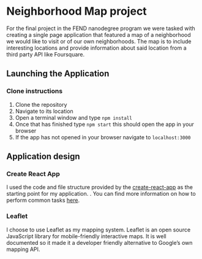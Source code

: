 # Neighborhood Map project

For the final project in the FEND nanodegree program we were tasked with creating a single page application that featured a map of a neighborhood we would like to visit or of our own neighborhoods. The map is to include interesting locations and provide information about said location from a third party API like Foursquare. 

## Launching the Application

### Clone instructions

1. Clone the repository
2. Navigate to its location
3. Open a terminal window and type `npm install`
4. Once that has finished type `npm start` this should open the app in your browser
5. If the app has not opened in your browser navigate to `localhost:3000`

## Application design

### Create React App

I used the code and file structure provided by the [create-react-app](https://github.com/facebookincubator/create-react-app) as the starting point for my application.
. You can find more information on how to perform common tasks [here](https://github.com/facebookincubator/create-react-app/blob/master/packages/react-scripts/template/README.md).

### Leaflet

I choose to use Leaflet as my mapping system. Leaflet is an open source JavaScript library for mobile-friendly interactive maps. It is well documented so it made it a developer friendly alternative to Google’s own mapping API.

